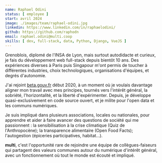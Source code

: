 ```yaml
---
name: Raphael Odini
status: [ employee ]
start: avril 2024
image: ./images/team/raphael-odini.jpg
linkedin: https://www.linkedin.com/in/raphaelodini/
github: https://github.com/raphodn
email: raphael.odini@multi.coop
skills: [ dev, full-stack, data, Python, Django, VueJS ]
---
```


Grenoblois, diplomé de l'INSA de Lyon, mais surtout autodidacte et curieux, je fais du développement web full-stack depuis bientôt 10 ans. Des expériences diverses à Paris puis Singapour m'ont permis de toucher à différentes industries, choix technologiques, organisations d'équipes, et degrés d'autonomie.

J'ai rejoint [beta.gouv.fr](https://beta.gouv.fr) début 2020, à un moment où je voulais davantage aligner mon travail avec mes principes, tournés vers l'intérêt général, la sobriété, l'horizontalité, et la liberté d'expérimenter. Depuis, je développe quasi-exclusivement en code source ouvert, et je milite pour l'open data et les communs numériques.

Je suis impliqué dans plusieurs associations, locales ou nationales, pour apprendre et aider à faire avancer des questions de société qui me passionnent : la sensibilisation à la crise climatique (Quiz de l'Anthropocène); la transparence alimentaire (Open Food Facts); l'autogestion (épiceries participatives, habitat...).

**multi**, c'est l'opportunité rare de rejoindre une équipe de collègues-faiseurs qui partagent des valeurs communes autour du numérique d'intérêt général, avec un fonctionnement où tout le monde est écouté et impliqué.
